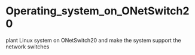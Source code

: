 # Operating_system_on_ONetSwitch20
plant Linux system on ONetSwitch20 and make the system support the network switches
